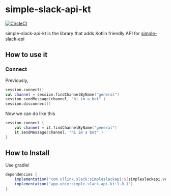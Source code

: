 # simple-slack-api-kt

[![CircleCI](https://circleci.com/gh/ubie-inc/simple-slack-api-kt/tree/master.svg?style=svg)](https://circleci.com/gh/ubie-inc/simple-slack-api-kt/tree/master)

simple-slack-api-kt is the library that adds Kotlin friendly API for [simple-slack-api](https://github.com/Ullink/simple-slack-api)

## How to use it

### Connect

Previously,

```kotlin
session.connect()
val channel = session.findChannelByName("general")
session.sendMessage(channel, "hi im a bot" )
session.disconnect()
```

Now we can do like this

```kotlin
session.connect {
    val channel = it.findChannelByName("general")
    it.sendMessage(channel, "hi im a bot" )
}
```

## How to Install

Use gradle!

```gradle
dependencies {
    implementation("com.ullink.slack:simpleslackapi:${simpleslackapi.version}")
    implementation("app.ubie:simple-slack-api-kt:1.0.1")
}
```
